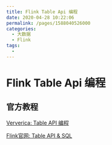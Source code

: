 ```yaml
---
title: Flink Table Api 编程
date: 2020-04-28 10:22:06
permalink: /pages/1588040526000
categories: 
  - 大数据
  - Flink
tags: 
  - 
---
```


# Flink Table Api 编程

## 官方教程
 
[Ververica: Table API 编程](https://ververica.cn/developers/table-api-programming/)

[Flink官网: Table API & SQL](https://ci.apache.org/projects/flink/flink-docs-master/dev/table/)

